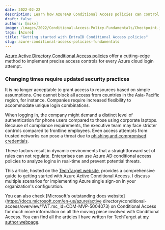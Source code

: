 ```yaml
---
date: 2022-02-22
description: Learn how AzureAD Conditional Access policies can control multi-factor authentication SSO attempts to the Azure cloud.
draft: false
authors: [mike]
image: /images/2022/Conditional-Access-Policy-Fundamentals/Checkpoint.jpg
tags: [Azure]
title: "Getting started with EntraID Conditional Access policies"
slug: azure-conditional-access-policies-fundamentals
---
```


[Azure Active Directory Conditional Access policies](https://docs.microsoft.com/en-us/azure/active-directory/conditional-access/concept-conditional-access-policy-common/?WT.mc_id=CDM-MVP-5004073) offer a cutting-edge method to implement precise access controls for every Azure cloud login attempt.

### Changing times require updated security practices

It is no longer acceptable to grant access to resources based on simple assumptions. One cannot block all access from countries in the Asia-Pacific region, for instance. Companies require increased flexibility to accommodate unique login combinations.

When logging in, the company might demand a distinct level of authentication for phone users compared to those using corporate laptops. Because of compliance requirements, the executive team may face stricter controls compared to frontline employees. Even access attempts from trusted networks can pose a threat due to [phishing and compromised credentials](https://www.techtarget.com/searchsecurity/tip/Nine-email-security-features-to-help-prevent-phishing-attacks).

These factors result in dynamic environments that a straightforward set of rules can not regulate. Enterprises can use Azure AD conditional access policies to analyze logins in real-time and prevent potential threats.

This article, hosted on the [TechTarget website](https://www.techtarget.com/searchwindowsserver/tutorial/Build-your-knowledge-of-Azure-AD-conditional-access-policies), provides a comprehensive guide to getting started with Azure Active Conditional Access. I discuss multiple scenarios for implementing Azure single sign-on in your organization's configuration.

You can also check [Microsoft's outstanding docs website](https://docs.microsoft.com/en-us/azure/active directory/conditional-access/overview/?WT.mc_id=CDM-MVP-5004073) on Conditional Access for much more information on all the moving piece involved with Conditional Access. You can find all the articles I have written for TechTarget at [my author webpage](https://www.techtarget.com/contributor/Mike-Kanakos).
